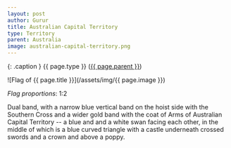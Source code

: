 ```yaml
---
layout: post
author: Gurur
title: Australian Capital Territory
type: Territory
parent: Australia
image: australian-capital-territory.png
---
```

{: .caption }
{{ page.type }} ([{{ page.parent }}](/2019/03/11/australia.html))

![Flag of {{ page.title }}](/assets/img/{{ page.image }})

*Flag proportions*: 1:2

Dual band, with a narrow blue vertical band on the hoist side with the Southern Cross and a wider gold band with the coat of Arms of Australian Capital Territory -- a blue and and a white swan facing each other, in the middle of which is a blue curved triangle with a castle underneath crossed swords and a crown and above a poppy.